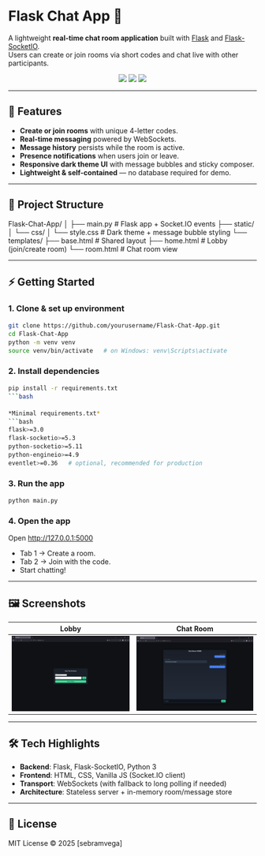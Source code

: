 # Flask Chat App 💬

A lightweight **real-time chat room application** built with [Flask](https://flask.palletsprojects.com/) and [Flask-SocketIO](https://flask-socketio.readthedocs.io/).  
Users can create or join rooms via short codes and chat live with other participants.  

<p align="center">
  <img src="https://img.shields.io/badge/python-3.9%2B-blue" />
  <img src="https://img.shields.io/badge/flask-3.x-green" />
  <img src="https://img.shields.io/badge/socket.io-4.x-orange" />
</p>

---

## 🚀 Features
- **Create or join rooms** with unique 4-letter codes.
- **Real-time messaging** powered by WebSockets.
- **Message history** persists while the room is active.
- **Presence notifications** when users join or leave.
- **Responsive dark theme UI** with message bubbles and sticky composer.
- **Lightweight & self-contained** — no database required for demo.

---

## 📂 Project Structure
Flask-Chat-App/
│
├── main.py # Flask app + Socket.IO events
├── static/
│ └── css/
│ └── style.css # Dark theme + message bubble styling
└── templates/
├── base.html # Shared layout
├── home.html # Lobby (join/create room)
└── room.html # Chat room view


---

## ⚡️ Getting Started

### 1. Clone & set up environment
```bash
git clone https://github.com/yourusername/Flask-Chat-App.git
cd Flask-Chat-App
python -m venv venv
source venv/bin/activate   # on Windows: venv\Scripts\activate
```


### 2. Install dependencies
```bash
pip install -r requirements.txt
```bash

*Minimal requirements.txt*
```bash
flask>=3.0
flask-socketio>=5.3
python-socketio>=5.11
python-engineio>=4.9
eventlet>=0.36   # optional, recommended for production
```

### 3. Run the app
```bash
python main.py
```


### 4. Open the app
Open http://127.0.0.1:5000
- Tab 1 → Create a room.
- Tab 2 → Join with the code.
- Start chatting!

---

## 🖼️ Screenshots
| Lobby | Chat Room |
|---|---|
| <img src="docs/screenshot-home.png" alt="Lobby screenshot" width="430"> | <img src="docs/screenshot-room.png" alt="Chat room screenshot" width="430"> |



---

## 🛠️ Tech Highlights
- **Backend**: Flask, Flask-SocketIO, Python 3
- **Frontend**: HTML, CSS, Vanilla JS (Socket.IO client)
- **Transport**: WebSockets (with fallback to long polling if needed)
- **Architecture**: Stateless server + in-memory room/message store

---

## 📜 License
MIT License © 2025 [sebramvega]